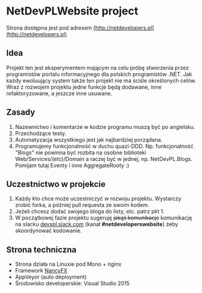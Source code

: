 # NetDevPLWebsite project

Strona dostępna jest pod adresem [http://netdevelopers.pl](http://netdevelopers.pl)

## Idea
Projekt ten jest eksperymentem mającym na celu próbę stworzenia przez programistów portalu informacyjnego dla polskich programistów .NET.
Jak każdy ewoluujący system także ten projekt nie ma ściśle określonych celów. Wraz z rozwojem projektu jedne funkcje będą dodawane, inne refaktoryzowane, a jeszcze inne usuwane.

## Zasady
1. Nazewnictwo i komentarze w kodzie programu muszą być po angielsku.
2. Przechodzące testy.
3. Automatyzacja wszystkiego jest jak najbardziej porządana.
4. Programujemy funkcjonalność w duchu quazi-DDD. Np. funkcjonalność "Blogs" nie powinna być rozbita na osobne biblioteki Web/Services/(etc)/Domain a raczej być w jednej, np. NetDevPL.Blogs. Pomijam tutaj Eventy i inne AggregateRooty :)

## Uczestnictwo w projekcie
1. Każdy kto chce może uczestniczyć w rozwoju projektu. Wystarczy zrobić forka, a później pull requesta ze swoim kodem.
2. Jeżeli chcesz dodać swojego bloga do listy, etc. patrz pkt 1.
3. W początkowej fazie projektu sugeruję ~~jakąś komunikacje~~ komunikację na slacku [devspl.slack.com](http://devspl.slack.com) (kanał **#netdeveloperswebsite**) żeby skoordynować kodowanie.

## Strona techniczna
* Strona działa na Linuxie pod Mono + nginx
* Framework [NancyFX](https://github.com/NancyFx/Nancy/wiki/Documentation)
* AppVeyor (auto deployment)
* Środowisko developerskie: Visual Studio 2015

